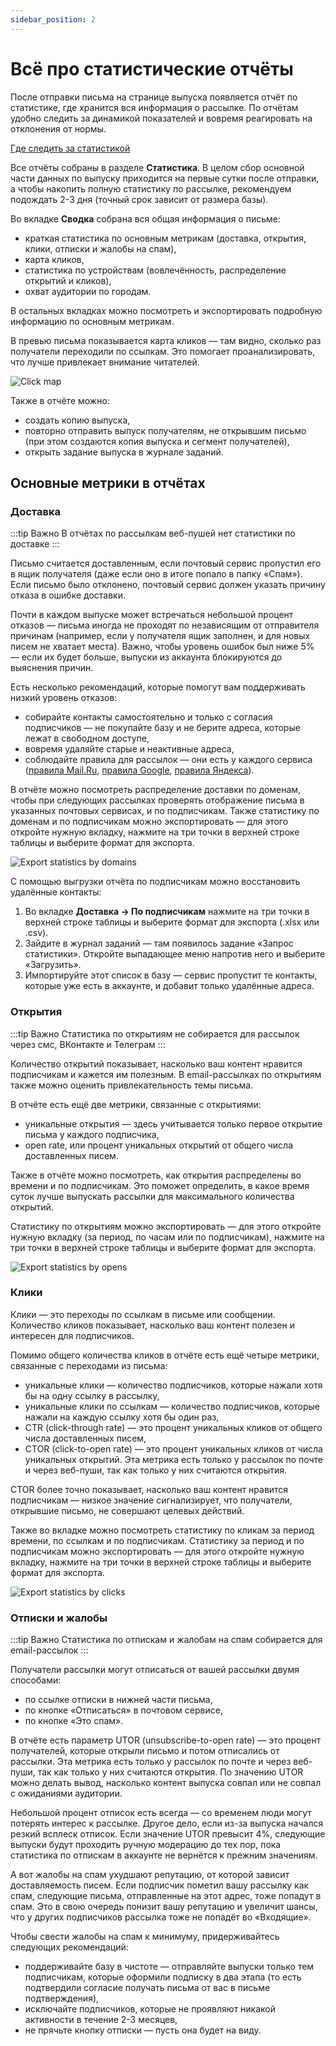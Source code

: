 ```yaml
---
sidebar_position: 2
---
```


# Всё про статистические отчёты

После отправки письма на странице выпуска появляется отчёт по статистике, где хранится вся информация о рассылке. По отчётам удобно следить за динамикой показателей и вовремя реагировать на отклонения от нормы.

[Где следить за статистикой](https://docs.sendsay.ru/statistics/where-to-track-statistics)

Все отчёты собраны в разделе **Статистика**. В целом сбор основной части данных по выпуску приходится на первые сутки после отправки, а чтобы накопить полную статистику по рассылке, рекомендуем подождать 2-3 дня (точный срок зависит от размера базы).

Во вкладке **Сводка** собрана вся общая информация о письме:

- краткая статистика по основным метрикам (доставка, открытия, клики, отписки и жалобы на спам),
- карта кликов,
- статистика по устройствам (вовлечённость, распределение открытий и кликов),
- охват аудитории по городам.

В остальных вкладках можно посмотреть и экспортировать подробную информацию по основным метрикам.

В превью письма показывается карта кликов — там видно, сколько раз получатели переходили по ссылкам. Это помогает проанализировать, что лучше привлекает внимание читателей.

![Click map](/img/statistics\all-about-campaign-reports/click-map.png)

Также в отчёте можно:

- создать копию выпуска,
- повторно отправить выпуск получателям, не открывшим письмо (при этом создаются копия выпуска и сегмент получателей),
- открыть задание выпуска в журнале заданий.

## Основные метрики в отчётах

### Доставка

:::tip Важно
В отчётах по рассылкам веб-пушей нет статистики по доставке
:::

Письмо считается доставленным, если почтовый сервис пропустил его в ящик получателя (даже если оно в итоге попало в папку «Спам»). Если письмо было отклонено, почтовый сервис должен указать причину отказа в ошибке доставки.

Почти в каждом выпуске может встречаться небольшой процент отказов — письма иногда не проходят по независящим от отправителя причинам (например, если у получателя ящик заполнен, и для новых писем не хватает места). Важно, чтобы уровень ошибок был ниже 5% — если их будет больше, выпуски из аккаунта блокируются до выяснения причин.

Есть несколько рекомендаций, которые помогут вам поддерживать низкий уровень отказов:

- собирайте контакты самостоятельно и только с согласия подписчиков — не покупайте базу и не берите адреса, которые лежат в свободном доступе,
- вовремя удаляйте старые и неактивные адреса,
- соблюдайте правила для рассылок — они есть у каждого сервиса ([правила Mail.Ru](https://help.mail.ru/mail-help/rules/technical), [правила Google](https://support.google.com/mail/answer/81126), [правила Яндекса](https://yandex.ru/support/mail-new/web/spam/honest-mailers.html)).

В отчёте можно посмотреть распределение доставки по доменам, чтобы при следующих рассылках проверять отображение письма в указанных почтовых сервисах, и по подписчикам. Также статистику по доменам и по подписчикам можно экспортировать — для этого откройте нужную вкладку, нажмите на три точки в верхней строке таблицы и выберите формат для экспорта.

![Export statistics by domains](/img/statistics\all-about-campaign-reports/export-statistics-by-domains.png)

С помощью выгрузки отчёта по подписчикам можно восстановить удалённые контакты:

1. Во вкладке **Доставка → По подписчикам** нажмите на три точки в верхней строке таблицы и выберите формат для экспорта (.xlsx или .csv).
2. Зайдите в журнал заданий — там появилось задание «Запрос статистики». Откройте выпадающее меню напротив него и выберите «Загрузить».
3. Импортируйте этот список в базу — сервис пропустит те контакты, которые уже есть в аккаунте, и добавит только удалённые адреса.

### Открытия

:::tip Важно
Статистика по открытиям не собирается для рассылок через смс, ВКонтакте и Телеграм
:::

Количество открытий показывает, насколько ваш контент нравится подписчикам и кажется им полезным. В email-рассылках по открытиям также можно оценить привлекательность темы письма.

В отчёте есть ещё две метрики, связанные с открытиями:

- уникальные открытия — здесь учитывается только первое открытие письма у каждого подписчика,
- open rate, или процент уникальных открытий от общего числа доставленных писем.

Также в отчёте можно посмотреть, как открытия распределены во времени и по подписчикам. Это поможет определить, в какое время суток лучше выпускать рассылки для максимального количества открытий.

Статистику по открытиям можно экспортировать — для этого откройте нужную вкладку (за период, по часам или по подписчикам), нажмите на три точки в верхней строке таблицы и выберите формат для экспорта.

![Export statistics by opens](/img/statistics\all-about-campaign-reports/export-statistics-by-opens.png)

### Клики

Клики — это переходы по ссылкам в письме или сообщении. Количество кликов показывает, насколько ваш контент полезен и интересен для подписчиков.

Помимо общего количества кликов в отчёте есть ещё четыре метрики, связанные с переходами из письма:

- уникальные клики — количество подписчиков, которые нажали хотя бы на одну ссылку в рассылку,
- уникальные клики по ссылкам — количество подписчиков, которые нажали на каждую ссылку хотя бы один раз,
- CTR (click-through rate) — это процент уникальных кликов от общего числа доставленных писем,
- CTOR (click-to-open rate) — это процент уникальных кликов от числа уникальных открытий. Эта метрика есть только у рассылок по почте и через веб-пуши, так как только у них считаются открытия.

CTOR более точно показывает, насколько ваш контент нравится подписчикам — низкое значение сигнализирует, что получатели, открывшие письмо, не совершают целевых действий.

Также во вкладке можно посмотреть статистику по кликам за период времени, по ссылкам и по подписчикам. Статистику за период и по подписчикам можно экспортировать — для этого откройте нужную вкладку, нажмите на три точки в верхней строке таблицы и выберите формат для экспорта.

![Export statistics by clicks](/img/statistics\all-about-campaign-reports/export-statistics-by-clicks.png)

### Отписки и жалобы

:::tip Важно
Статистика по отпискам и жалобам на спам собирается для email-рассылок
:::

Получатели рассылки могут отписаться от вашей рассылки двумя способами:

- по ссылке отписки в нижней части письма,
- по кнопке «Отписаться» в почтовом сервисе,
- по кнопке «Это спам».

В отчёте есть параметр UTOR (unsubscribe-to-open rate) — это процент получателей, которые открыли письмо и потом отписались от рассылки. Эта метрика есть только у рассылок по почте и через веб-пуши, так как только у них считаются открытия. По значению UTOR можно делать вывод, насколько контент выпуска совпал или не совпал с ожиданиями аудитории.

Небольшой процент отписок есть всегда — со временем люди могут потерять интерес к рассылке. Другое дело, если из-за выпуска начался резкий всплеск отписок. Если значение UTOR превысит 4%, следующие выпуски будут проходить ручную модерацию до тех пор, пока статистика по отпискам в аккаунте не вернётся к прежним значениям.

А вот жалобы на спам ухудшают репутацию, от которой зависит доставляемость писем. Если подписчик пометил вашу рассылку как спам, следующие письма, отправленные на этот адрес, тоже попадут в спам. Это в свою очередь понизит вашу репутацию и увеличит шансы, что у других подписчиков рассылка тоже не попадёт во «Входящие».

Чтобы свести жалобы на спам к минимуму, придерживайтесь следующих рекомендаций:

- поддерживайте базу в чистоте — отправляйте выпуски только тем подписчикам, которые оформили подписку в два этапа (то есть подтвердили согласие получать письма от вас в письме подтверждения),
- исключайте подписчиков, которые не проявляют никакой активности в течение 2-3 месяцев,
- не прячьте кнопку отписки — пусть она будет на виду.

